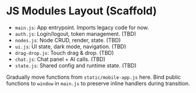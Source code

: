 # JS Modules Layout (Scaffold)

- `main.js`: App entrypoint. Imports legacy code for now.
- `auth.js`: Login/logout, token management. (TBD)
- `nodes.js`: Node CRUD, render, state. (TBD)
- `ui.js`: UI state, dark mode, navigation. (TBD)
- `drag-drop.js`: Touch drag & drop. (TBD)
- `chat.js`: Chat panel + AI calls. (TBD)
- `state.js`: Shared config and runtime state. (TBD)

Gradually move functions from `static/mobile-app.js` here. Bind public functions to `window` in `main.js` to preserve inline handlers during transition.

